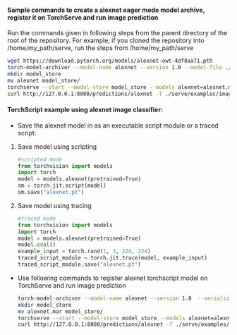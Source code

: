 #### Sample commands to create a alexnet eager mode model archive, register it on TorchServe and run image prediction

Run the commands given in following steps from the parent directory of the root of the repository. For example, if you cloned the repository into /home/my_path/serve, run the steps from /home/my_path/serve

```bash
wget https://download.pytorch.org/models/alexnet-owt-4df8aa71.pth
torch-model-archiver --model-name alexnet --version 1.0 --model-file ./serve/examples/image_classifier/alexnet/model.py --serialized-file alexnet-owt-4df8aa71.pth --handler image_classifier --extra-files ./serve/examples/image_classifier/index_to_name.json
mkdir model_store
mv alexnet model_store/
torchserve --start --model-store model_store --models alexnet=alexnet.mar
curl http://127.0.0.1:8080/predictions/alexnet -T ./serve/examples/image_classifier/kitten.jpg
```

#### TorchScript example using alexnet image classifier:

* Save the alexnet model in as an executable script module or a traced script:

1. Save model using scripting
   ```python
   #scripted mode
   from torchvision import models
   import torch
   model = models.alexnet(pretrained=True)
   sm = torch.jit.script(model)
   sm.save("alexnet.pt")
   ```

2. Save model using tracing
   ```python
   #traced mode
   from torchvision import models
   import torch
   model = models.alexnet(pretrained=True)
   model.eval()
   example_input = torch.rand(1, 3, 224, 224)
   traced_script_module = torch.jit.trace(model, example_input)
   traced_script_module.save("alexnet.pt")
   ```  
 
* Use following commands to register alexnet torchscript model on TorchServe and run image prediction

    ```bash
    torch-model-archiver --model-name alexnet --version 1.0  --serialized-file alexnet.pt --extra-files ./serve/examples/image_classifier/index_to_name.json --handler image_classifier
    mkdir model_store
    mv alexnet.mar model_store/
    torchserve --start --model-store model_store --models alexnet=alexnet.mar
    curl http://127.0.0.1:8080/predictions/alexnet -T ./serve/examples/image_classifier/kitten.jpg
    ```
